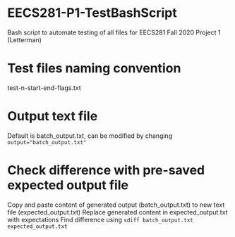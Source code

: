 # EECS281-P1-TestBashScript
Bash script to automate testing of all files for EECS281 Fall 2020 Project 1 (Letterman)

# Test files naming convention
test-n-start-end-flags.txt

# Output text file
Default is batch_output.txt, can be modified by changing ```output="batch_output.txt"```

# Check difference with pre-saved expected output file
Copy and paste content of generated output (batch_output.txt) to new text file (expected_output.txt)
Replace generated content in expected_output.txt with expectations
Find difference using ```sdiff batch_output.txt expected_output.txt```
